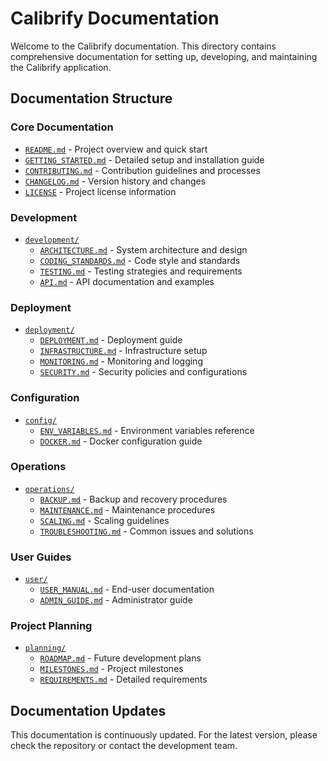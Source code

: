 # Calibrify Documentation

Welcome to the Calibrify documentation. This directory contains comprehensive documentation for setting up, developing, and maintaining the Calibrify application.

## Documentation Structure

### Core Documentation
- [`README.md`](../README.md) - Project overview and quick start
- [`GETTING_STARTED.md`](./getting-started/GETTING_STARTED.md) - Detailed setup and installation guide
- [`CONTRIBUTING.md`](./contributing/CONTRIBUTING.md) - Contribution guidelines and processes
- [`CHANGELOG.md`](./CHANGELOG.md) - Version history and changes
- [`LICENSE`](../LICENSE) - Project license information

### Development
- [`development/`](./development/)
  - [`ARCHITECTURE.md`](./development/ARCHITECTURE.md) - System architecture and design
  - [`CODING_STANDARDS.md`](./development/CODING_STANDARDS.md) - Code style and standards
  - [`TESTING.md`](./development/TESTING.md) - Testing strategies and requirements
  - [`API.md`](./development/API.md) - API documentation and examples

### Deployment
- [`deployment/`](./deployment/)
  - [`DEPLOYMENT.md`](./deployment/DEPLOYMENT.md) - Deployment guide
  - [`INFRASTRUCTURE.md`](./deployment/INFRASTRUCTURE.md) - Infrastructure setup
  - [`MONITORING.md`](./deployment/MONITORING.md) - Monitoring and logging
  - [`SECURITY.md`](./deployment/SECURITY.md) - Security policies and configurations

### Configuration
- [`config/`](./config/)
  - [`ENV_VARIABLES.md`](./config/ENV_VARIABLES.md) - Environment variables reference
  - [`DOCKER.md`](./config/DOCKER.md) - Docker configuration guide

### Operations
- [`operations/`](./operations/)
  - [`BACKUP.md`](./operations/BACKUP.md) - Backup and recovery procedures
  - [`MAINTENANCE.md`](./operations/MAINTENANCE.md) - Maintenance procedures
  - [`SCALING.md`](./operations/SCALING.md) - Scaling guidelines
  - [`TROUBLESHOOTING.md`](./operations/TROUBLESHOOTING.md) - Common issues and solutions

### User Guides
- [`user/`](./user/)
  - [`USER_MANUAL.md`](./user/USER_MANUAL.md) - End-user documentation
  - [`ADMIN_GUIDE.md`](./user/ADMIN_GUIDE.md) - Administrator guide

### Project Planning
- [`planning/`](./planning/)
  - [`ROADMAP.md`](./planning/ROADMAP.md) - Future development plans
  - [`MILESTONES.md`](./planning/MILESTONES.md) - Project milestones
  - [`REQUIREMENTS.md`](./planning/REQUIREMENTS.md) - Detailed requirements

## Documentation Updates

This documentation is continuously updated. For the latest version, please check the repository or contact the development team. 